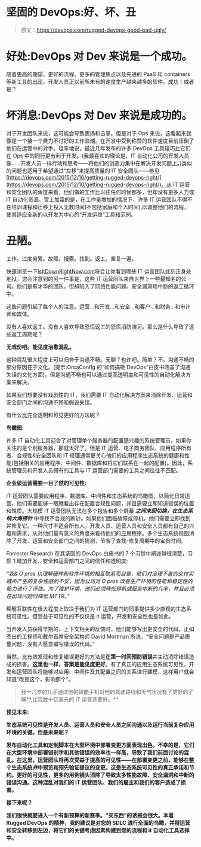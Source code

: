 # 坚固的 DevOps:好、坏、丑

> 原文：<https://devops.com/rugged-devops-good-bad-ugly/>

# **好处:DevOps 对 Dev 来说是一个成功。**

随着更高的期望、更好的流程、更多的管理焦点以及先进的 PaaS 和 containers 等新工具的出现，开发人员正以前所未有的速度生产越来越多的软件。成功！或者是？

# **坏消息:DevOps 对 Dev 来说是成功的。**

对于开发团队来说，这可能会导致表扬和击掌。但是对于 Ops 来说，这看起来就像是一个接一个费力不讨好的工作浪潮。在开发中受到称赞的软件速度目前压倒了他们在运营中的对手。坦率地说，最近几年发布的许多 DevOps 工具碰巧比它们在 Ops 中的同行更有利于开发。(我最喜欢的理论是，IT 自动化公司的开发人员像……开发人员一样行动和思考——将他们的创造力集中在解决开发问题上。)类似的问题也适用于希望通过“左移”来提高质量的 IT 安全团队——参见[https://devops.com/2015/12/10/getting-rugged-devops-right/](https://devops.com/2015/12/10/getting-rugged-devops-right/)。从 IT 运营和安全团队的角度来看，他们做的工作比以往任何时候都多，但却没有更多人力或 IT 自动化资源。雪上加霜的是，在工作量增加的情况下，许多 IT 运营团队不得不在培训课程和迁移上投入无数时间(不包括家庭和个人时间),以调整他们的流程，使其适应全新的以开发为中心的“开发运维”工具和范例。

# **丑陋。**

工作。过度劳累。故障。搜索。找到。返工。重复一遍。

快速浏览一下[IsItDownRightNow.com](http://IsItDownRightNow.com)将会让你看到哪些 IT 运营团队此刻正身处地狱。您会注意到的另一件事是，这些 IT 运营团队来自世界上一些最知名的公司。他们是有才华的团队，但却陷入了网络性能问题、安全漏洞和中断的返工循环中。

这些问题引起了每个人的注意。运营…和开发…和安全…和客户…和财务…和审计师和媒体。

没有人喜欢返工。没有人喜欢导致恐慌返工的恐慌消防演习。那么是什么导致了这些返工周期呢？

**无戏份吧。能见度治愈混乱。**

这种混乱很大程度上可以归咎于沟通不畅。无聊？也许吧。简单？不。沟通不畅的部分原因在于文化。(提示:OrcaConfig 的“如何搞砸 DevOps”白皮书涵盖了沟通失误的文化方面)。但是沟通不畅也可以通过提高透明度和可见性的自动化解决方案来解决。

如果我们想要没有戏剧性的 IT，我们需要 IT 自动化解决方案来消除开发、运营和安全部门之间的沟通不畅和假设失误。

有什么比完全透明和可见更好的方法呢？

**鸟瞰图:**

许多 IT 自动化工具迎合了对管理单个服务器的配置感兴趣的系统管理员。如果你关注的是个别服务器，那就太好了。但是 IT 运营、电子商务团队、应用程序所有者、合规性&安全团队和 IT 经理通常更关心他们的应用程序生态系统的健康和性能(包括相关的应用程序、中间件、数据库和将它们联系在一起的配置)。因此，系统管理员和开发人员拥有的工具与 IT 运营部门需要的工具之间往往不匹配。

**企业级运营需要一目了然的可见性:**

IT 运营团队需要应用程序、数据库、中间件和生态系统的鸟瞰图，以简化日常运营。他们需要能够一眼就看出存在配置合规性问题，并且需要立即知道错误的位置和性质。大规模 IT 运营团队无法在多个报告和多个屏幕 ***之间来回切换，在生态系统大海捞针*** 中寻找不合规的断针。如果他们面临故障或停机，他们需要立即找到并修复它。一种尺寸不适合所有人。开发人员、运营人员和安全人员都有自己的兴趣和需求，从对他们最有意义的角度来看待他们的应用程序。多个生态系统视图消除了开发、运营和安全部门之间的猜测，节省了查找-修复周期中的宝贵时间。

Forrester Research 在其坚固的 DevOps 白皮书的 7 个习惯中阐述得很清楚，习惯 1:增加开发、安全和运营部门之间的信任和透明度:

*“我& O pros 以理解硬件和软件环境的相互联系而自豪，他们对治理不善的交付实践所产生的复杂性感到不安，因为公司对 O pros 改善生产环境的性能和稳定性的能力进行了评估。为了维护环境，他们必须降低停机或服务中断的几率，并且必须在出现问题时降低 MTTR。”*

理解互联性在很大程度上取决于我们为 IT 运营部门的同事提供多少直观的生态系统可见性。但受益于可见性的不仅仅是 it 运营，开发和安全性也是如此。

当开发人员获得早期的、上下文相关的反馈时，他们能够写出更安全的代码。正如杰出的工程师和戴尔首席安全架构师 David Mortman 所说，“安全问题是产品质量问题，没有人愿意编写错误的代码。”

当然，比有效发现和修复错误更好的方法是**在第一时间预防错误**并主动消除错误造成的损害。**这里也一样，答案是能见度更好**。有了真正的应用生态系统可见性，开发和运营团队将能够对应用、中间件及其配置之间的关系进行建模，这样用户就会知道“改变这个，影响那个”。

> 我十几岁的儿子通过他的智能手机对他的驾驶路线和天气状况有了更好的了解**,比我数十亿美元的 IT 运营还要好。**

****预见未来:****

**生态系统可见性是开发人员、运营人员和安全人员之间沟通以及运行当前复杂应用环境的关键。但是未来呢？**

**发布自动化工具和定制脚本在大型环境中部署变更方面表现出色。不幸的是，它们在大型环境中部署错别字和其他错误的效率也一样高，导致了我们前面讨论的混乱。在这里，运营团队将再次受益于提高的可见性——在部署变更之前，能够在整个生态系统*井*中预览和预先验证提议的变更。这是生态系统可见性的真正承诺和节约。更好的可见性，更多的用例镜头消除了导致太多性能故障、安全漏洞和中断的错误沟通。这种混乱对我们的 IT 运营团队、我们的雇主和我们的客户造成了损害。**

****接下来呢？****

**我们很快就要进入一个有新预算的新赛季。“买东西”的诱惑会很大。本着 Rugged DevOps 的精神，我的建议是对您的 SDLC 进行全面的鸟瞰，并将运营和安全转移到左边，将它们的关键考虑因素构建到您的流程和 it 自动化工具选择中。**